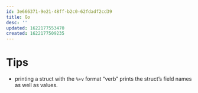 ```yaml
---
id: 3e666371-9e21-48ff-b2c0-62fdadf2cd39
title: Go
desc: ''
updated: 1622177553470
created: 1622177509235
---
```


# Tips

- printing a struct with the `%+v` format “verb” prints the struct’s field names as well as values.
